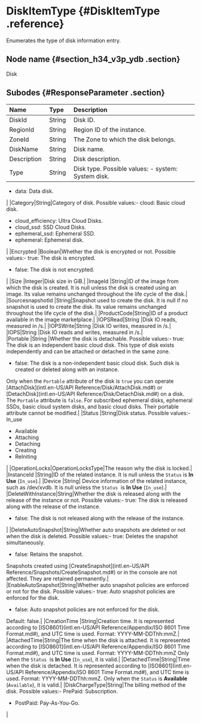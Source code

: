 # DiskItemType {#DiskItemType .reference}

Enumerates the type of disk information entry.

## Node name {#section_h34_v3p_ydb .section}

Disk

## Subodes {#ResponseParameter .section}

|Name |Type |Description |
|:----|:----|:-----------|
|DiskId |String|Disk ID.|
|RegionId |String|Region ID of the instance.|
|ZoneId |String|The Zone to which the disk belongs.|
|DiskName |String|Disk name.|
|Description |String|Disk description.|
|Type |String |Disk type. Possible values: -   system: System disk.
-   data: Data disk.

|
|Category|String|Category of disk. Possible values:-   cloud: Basic cloud disk.
-   cloud\_efficiency: Ultra Cloud Disks.
-   cloud\_ssd: SSD Cloud Disks.
-   ephemeral\_ssd: Ephemeral SSD.
-   ephemeral: Ephemeral disk.

|
|Encrypted |Boolean|Whether the disk is encrypted or not. Possible values:-   true: The disk is encrypted.
-   false: The disk is not encrypted.

|
|Size |Integer|Disk size in GiB.|
|ImageId |String|ID of the image from which the disk is created. It is null unless the disk is created using an image. Its value remains unchanged throughout the life cycle of the disk.|
|SourcesnapshotId |String|Snapshot used to create the disk. It is null if no snapshot is used to create the disk. Its value remains unchanged throughout the life cycle of the disk.|
|ProductCode|String|ID of a product available in the image marketplace.|
|IOPSRead|String |Disk IO reads, measured in /s.|
|IOPSWrite|String |Disk IO writes, measured in /s.|
|IOPS|String |Disk IO reads and writes, measured in /s.|
|Portable |String |Whether the disk is detachable. Possible values:-   true: The disk is an independent basic cloud disk. This type of disk exists independently and can be attached or detached in the same zone.
-   false: The disk is a non-independent basic cloud disk. Such disk is created or deleted along with an instance.

Only when the `Portable` attribute of the disk is `true` you can operate [AttachDisk](intl.en-US/API Reference/Disk/AttachDisk.md#) or [DetachDisk](intl.en-US/API Reference/Disk/DetachDisk.md#) on a disk. The `Portable` attribute is `false`. For subscribed ephemeral disks, ephemeral SSDs, basic cloud system disks, and basic cloud disks. Their portable attribute cannot be modified.|
|Status |String|Disk status. Possible values:-   In\_use
-   Available
-   Attaching
-   Detaching
-   Creating
-   ReIniting

|
|OperationLocks|OperationLocksType|The reason why the disk is locked.|
|InstanceId |String|ID of the related instance. It is null unless the `Status` is **In Use** \(`In_use`\).|
|Device |String| Device information of the related instance, such as /dev/xvdb. It is null unless the `Status`  is **In Use** \(`In_use`\).|
|DeleteWithInstance|String|Whether the disk is released along with the release of the instance or not. Possible values:-   true: The disk is released along with the release of the instance.
-   false: The disk is not released along with the release of the instance.

|
|DeleteAutoSnapshot|String|Whether auto snapshots are deleted or not when the disk is deleted. Possible values:-   true: Deletes the snapshot simultaneously.
-   false: Retains the snapshot.

Snapshots created using [CreateSnapshot](intl.en-US/API Reference/Snapshots/CreateSnapshot.md#) or in the console are not affected. They are retained permanently.|
|EnableAutoSnapshot|String|Whether auto snapshot policies are enforced or not for the disk. Possible values:-   true: Auto snapshot policies are enforced for the disk.
-   false: Auto snapshot policies are not enforced for the disk.

Default: false.|
|CreationTime |String|Creation time. It is represented according to [ISO8601](intl.en-US/API Reference/Appendix/ISO 8601 Time Format.md#), and UTC time is used. Format: YYYY-MM-DDThh:mmZ.|
|AttachedTime|String|The time when the disk is attached. It is represented according to [ISO8601](intl.en-US/API Reference/Appendix/ISO 8601 Time Format.md#), and UTC time is used. Format: YYYY-MM-DDThh:mmZ Only when the `Status`  is **In Use** \(`In_use`\), it is valid.|
|DetachedTime|String|Time when the disk is detached. It is represented according to [ISO8601](intl.en-US/API Reference/Appendix/ISO 8601 Time Format.md#), and UTC time is used. Format: YYYY-MM-DDThh:mmZ. Only when the `Status` is **Available** \(`Available`\), it is valid.|
|DiskChargeType|String|The billing method of the disk. Possible values:-   PrePaid: Subscription.
-   PostPaid: Pay-As-You-Go.

|

